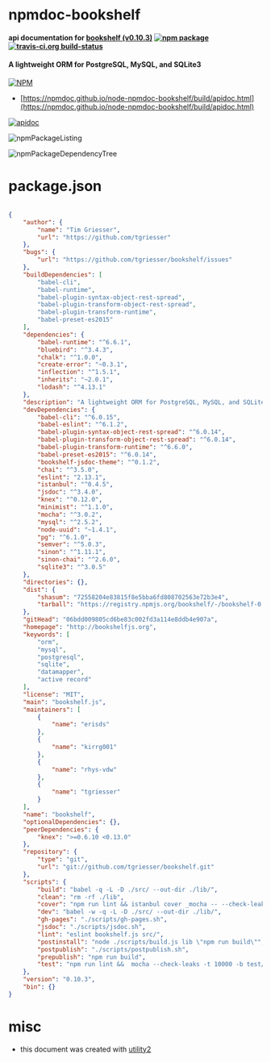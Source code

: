 # npmdoc-bookshelf

#### api documentation for  [bookshelf (v0.10.3)](http://bookshelfjs.org)  [![npm package](https://img.shields.io/npm/v/npmdoc-bookshelf.svg?style=flat-square)](https://www.npmjs.org/package/npmdoc-bookshelf) [![travis-ci.org build-status](https://api.travis-ci.org/npmdoc/node-npmdoc-bookshelf.svg)](https://travis-ci.org/npmdoc/node-npmdoc-bookshelf)

#### A lightweight ORM for PostgreSQL, MySQL, and SQLite3

[![NPM](https://nodei.co/npm/bookshelf.png?downloads=true&downloadRank=true&stars=true)](https://www.npmjs.com/package/bookshelf)

- [https://npmdoc.github.io/node-npmdoc-bookshelf/build/apidoc.html](https://npmdoc.github.io/node-npmdoc-bookshelf/build/apidoc.html)

[![apidoc](https://npmdoc.github.io/node-npmdoc-bookshelf/build/screenCapture.buildCi.browser.%252Ftmp%252Fbuild%252Fapidoc.html.png)](https://npmdoc.github.io/node-npmdoc-bookshelf/build/apidoc.html)

![npmPackageListing](https://npmdoc.github.io/node-npmdoc-bookshelf/build/screenCapture.npmPackageListing.svg)

![npmPackageDependencyTree](https://npmdoc.github.io/node-npmdoc-bookshelf/build/screenCapture.npmPackageDependencyTree.svg)



# package.json

```json

{
    "author": {
        "name": "Tim Griesser",
        "url": "https://github.com/tgriesser"
    },
    "bugs": {
        "url": "https://github.com/tgriesser/bookshelf/issues"
    },
    "buildDependencies": [
        "babel-cli",
        "babel-runtime",
        "babel-plugin-syntax-object-rest-spread",
        "babel-plugin-transform-object-rest-spread",
        "babel-plugin-transform-runtime",
        "babel-preset-es2015"
    ],
    "dependencies": {
        "babel-runtime": "^6.6.1",
        "bluebird": "^3.4.3",
        "chalk": "^1.0.0",
        "create-error": "~0.3.1",
        "inflection": "^1.5.1",
        "inherits": "~2.0.1",
        "lodash": "^4.13.1"
    },
    "description": "A lightweight ORM for PostgreSQL, MySQL, and SQLite3",
    "devDependencies": {
        "babel-cli": "^6.0.15",
        "babel-eslint": "^6.1.2",
        "babel-plugin-syntax-object-rest-spread": "^6.0.14",
        "babel-plugin-transform-object-rest-spread": "^6.0.14",
        "babel-plugin-transform-runtime": "^6.6.0",
        "babel-preset-es2015": "^6.0.14",
        "bookshelf-jsdoc-theme": "^0.1.2",
        "chai": "^3.5.0",
        "eslint": "2.13.1",
        "istanbul": "^0.4.5",
        "jsdoc": "^3.4.0",
        "knex": "^0.12.0",
        "minimist": "^1.1.0",
        "mocha": "^3.0.2",
        "mysql": "^2.5.2",
        "node-uuid": "~1.4.1",
        "pg": "^6.1.0",
        "semver": "^5.0.3",
        "sinon": "^1.11.1",
        "sinon-chai": "^2.6.0",
        "sqlite3": "^3.0.5"
    },
    "directories": {},
    "dist": {
        "shasum": "72558204e83815f8e5bba6fd808702563e72b3e4",
        "tarball": "https://registry.npmjs.org/bookshelf/-/bookshelf-0.10.3.tgz"
    },
    "gitHead": "06bdd009805cd6be83c002fd3a114e8ddb4e907a",
    "homepage": "http://bookshelfjs.org",
    "keywords": [
        "orm",
        "mysql",
        "postgresql",
        "sqlite",
        "datamapper",
        "active record"
    ],
    "license": "MIT",
    "main": "bookshelf.js",
    "maintainers": [
        {
            "name": "erisds"
        },
        {
            "name": "kirrg001"
        },
        {
            "name": "rhys-vdw"
        },
        {
            "name": "tgriesser"
        }
    ],
    "name": "bookshelf",
    "optionalDependencies": {},
    "peerDependencies": {
        "knex": ">=0.6.10 <0.13.0"
    },
    "repository": {
        "type": "git",
        "url": "git://github.com/tgriesser/bookshelf.git"
    },
    "scripts": {
        "build": "babel -q -L -D ./src/ --out-dir ./lib/",
        "clean": "rm -rf ./lib",
        "cover": "npm run lint && istanbul cover _mocha -- --check-leaks -t 10000 -b -R spec test/index.js",
        "dev": "babel -w -q -L -D ./src/ --out-dir ./lib/",
        "gh-pages": "./scripts/gh-pages.sh",
        "jsdoc": "./scripts/jsdoc.sh",
        "lint": "eslint bookshelf.js src/",
        "postinstall": "node ./scripts/build.js lib \"npm run build\"",
        "postpublish": "./scripts/postpublish.sh",
        "prepublish": "npm run build",
        "test": "npm run lint &&  mocha --check-leaks -t 10000 -b test/index.js"
    },
    "version": "0.10.3",
    "bin": {}
}
```



# misc
- this document was created with [utility2](https://github.com/kaizhu256/node-utility2)
